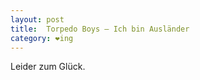 ```yaml
---
layout: post
title:  Torpedo Boys – Ich bin Ausländer
category: ❤ing
---
```


Leider zum Glück.

<div class="embed" data-url="http://www.soundcloud.com/torpedo-boyz/ich-bin-auslander-leider-zum-gluck"></div>
